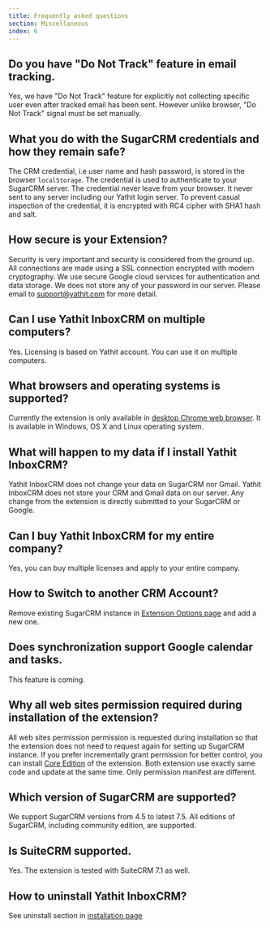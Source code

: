 ```yaml
---
title: Frequently asked questions
section: Miscellaneous
index: 6
---
```



## Do you have "Do Not Track" feature in email tracking.
Yes, we have "Do Not Track" feature for explicitly not collecting specific user even after tracked email has been sent. However unlike browser, "Do Not Track" signal must be set manually.

## What you do with the SugarCRM credentials and how they remain safe?
The CRM credential, i.e user name and hash password, is stored in the browser <code>localStorage</code>. The credential is used to authenticate to your SugarCRM server. The credential never leave from your browser. It never sent to any server including our Yathit login server. To prevent casual inspection of the credential, it is encrypted with RC4 cipher with SHA1 hash and salt.

## How secure is your Extension?
Security is very important and security is considered from the ground up. All connections are made using a SSL connection encrypted with modern cryptography. We use secure Google cloud services for authentication and data storage. We does not store any of your password in our server. Please email to [support@yathit.com](mailto:support@yathit.com) for more detail.

## Can I use Yathit InboxCRM on multiple computers?
Yes. Licensing is based on Yathit account. You can use it on multiple computers.

## What browsers and operating systems is supported?
Currently the extension is only available in [desktop Chrome web browser](https://www.google.com/chrome/browser/desktop/). It is available in Windows, OS X and Linux operating system.

## What will happen to my data if I install Yathit InboxCRM?
Yathit InboxCRM does not change your data on SugarCRM nor Gmail. Yathit InboxCRM does not store your CRM and Gmail data on our server. Any change from the extension is directly submitted to your SugarCRM or Google.

## Can I buy Yathit InboxCRM for my entire company?
Yes, you can buy multiple licenses and apply to your entire company.

## How to Switch to another CRM Account?
Remove existing SugarCRM instance in [Extension Options page](chrome-extension://iccdnijlhdogaccaiafdpjmbakdcdakk/option-page.html) and add a new one.

## Does synchronization support Google calendar and tasks.
This feature is coming.

## Why all web sites permission required during installation of the extension?
All web sites permission permission is requested during installation so that the extension does not need to request again for setting up SugarCRM instance. If you prefer incrementally grant permission for better control, you can install [Core Edition](https://chrome.google.com/webstore/detail/yathit-inboxcrm-core-edit/egebnnhpekhpmdagldbgkghcmgmobofg) of the extension. Both extension use exactly same code and update at the same time. Only permission manifest are different. 

## Which version of SugarCRM are supported?
We support SugarCRM versions from 4.5 to latest 7.5. All editions of SugarCRM, including community edition, are supported.

## Is SuiteCRM supported.
Yes. The extension is tested with SuiteCRM 7.1 as well.

## How to uninstall Yathit InboxCRM?
See uninstall section in [installation page](installation)
